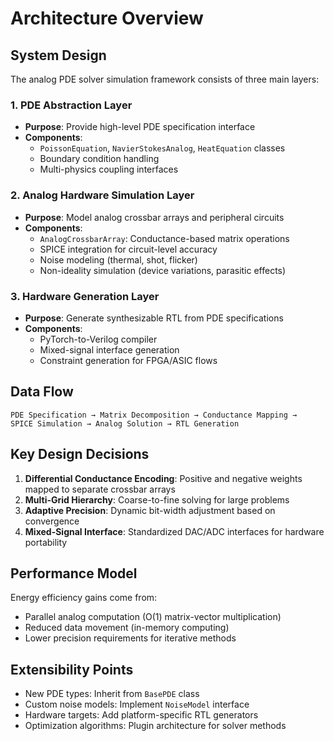 # Architecture Overview

## System Design

The analog PDE solver simulation framework consists of three main layers:

### 1. PDE Abstraction Layer
- **Purpose**: Provide high-level PDE specification interface
- **Components**: 
  - `PoissonEquation`, `NavierStokesAnalog`, `HeatEquation` classes
  - Boundary condition handling
  - Multi-physics coupling interfaces

### 2. Analog Hardware Simulation Layer
- **Purpose**: Model analog crossbar arrays and peripheral circuits
- **Components**:
  - `AnalogCrossbarArray`: Conductance-based matrix operations
  - SPICE integration for circuit-level accuracy
  - Noise modeling (thermal, shot, flicker)
  - Non-ideality simulation (device variations, parasitic effects)

### 3. Hardware Generation Layer
- **Purpose**: Generate synthesizable RTL from PDE specifications
- **Components**:
  - PyTorch-to-Verilog compiler
  - Mixed-signal interface generation
  - Constraint generation for FPGA/ASIC flows

## Data Flow

```
PDE Specification → Matrix Decomposition → Conductance Mapping → 
SPICE Simulation → Analog Solution → RTL Generation
```

## Key Design Decisions

1. **Differential Conductance Encoding**: Positive and negative weights mapped to separate crossbar arrays
2. **Multi-Grid Hierarchy**: Coarse-to-fine solving for large problems
3. **Adaptive Precision**: Dynamic bit-width adjustment based on convergence
4. **Mixed-Signal Interface**: Standardized DAC/ADC interfaces for hardware portability

## Performance Model

Energy efficiency gains come from:
- Parallel analog computation (O(1) matrix-vector multiplication)
- Reduced data movement (in-memory computing)
- Lower precision requirements for iterative methods

## Extensibility Points

- New PDE types: Inherit from `BasePDE` class
- Custom noise models: Implement `NoiseModel` interface  
- Hardware targets: Add platform-specific RTL generators
- Optimization algorithms: Plugin architecture for solver methods